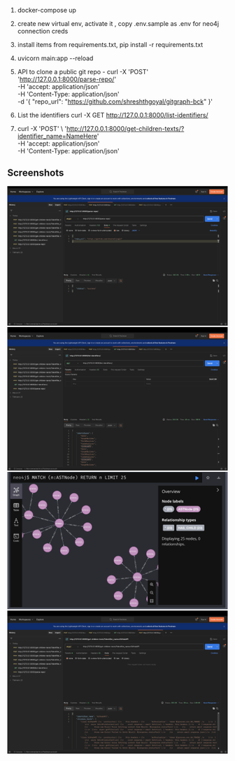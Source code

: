 1. docker-compose up

2. create new virtual env, activate it , copy .env.sample as .env for neo4j connection creds

3. install items from requirements.txt, pip install -r requirements.txt

4. uvicorn main:app --reload

5. API to clone a public git repo - curl -X 'POST' \
  'http://127.0.0.1:8000/parse-repo/' \
  -H 'accept: application/json' \
  -H 'Content-Type: application/json' \
  -d '{
  "repo_url": "https://github.com/shreshthgoyal/gitgraph-bck"
}'

5. List the identifiers curl -X GET http://127.0.0.1:8000/list-identifiers/

6. curl -X 'POST' \  'http://127.0.0.1:8000/get-children-texts/?identifier_name=NameHere' \
  -H 'accept: application/json' \
  -H 'Content-Type: application/json'


## Screenshots

![Screenshot 1](screenshots/parserepo.png)
![Screenshot 2](screenshots/getIdentifiers.png)
![Screenshot 3](screenshots/neo4jvisual.png)
![Screenshot 4](screenshots/codeGraph.png)